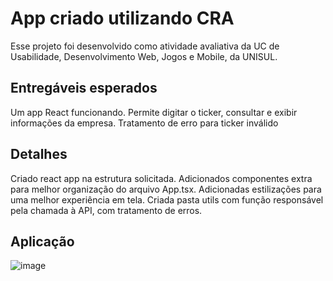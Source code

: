 # App criado utilizando CRA

Esse projeto foi desenvolvido como atividade avaliativa da UC de Usabilidade, Desenvolvimento Web, Jogos e Mobile, da UNISUL.

## Entregáveis esperados
Um app React funcionando.
Permite digitar o ticker, consultar e exibir informações da empresa.
Tratamento de erro para ticker inválido

## Detalhes
Criado react app na estrutura solicitada.
Adicionados componentes extra para melhor organização do arquivo App.tsx.
Adicionadas estilizações para uma melhor experiência em tela.
Criada pasta utils com função responsável pela chamada à API, com tratamento de erros.

## Aplicação
![image](https://github.com/user-attachments/assets/5b02ca17-69d2-452c-acf8-7d9bcd381e72)
